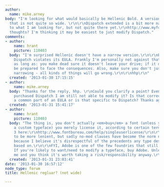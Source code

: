 ```yaml
---
author:
  name: mike.arney
body: "I'm looking for what would basically be Hellenic Bold. A version of the font
  that is not quite so wide. \r\n\r\nDispatch extended is a bit more narrow, and closer
  to what I am looking for, but not quite there yet.\r\nhttp://www.myfonts.com/fonts/fontbureau/dispatch/\r\n\r\nAny
  thoughts? I'm thinking it may be easiest to just modify Dispatch."
comments:
- author:
    name: hrant
    picture: 110403
  body: "I'm surprised Hellenic doesn't have a narrow version.\r\n\r\nBTW modifying
    Dispatch violates its EULA. Frankly I'm personally not against that sort of thing,
    as long as: you make dead sure it doesn't leave your drive; if it does leak out,
    be prepared to face the consequences. Also, make sure you don't just do a mechanical
    narrowing - all kinds of things will go wrong.\r\n\r\nhhp\r\n"
  created: '2013-01-30 17:15:15'
- author:
    name: mike.arney
  body: "Thanks for the reply, hhp. \r\nCould you clarify a point? Even if I have
    purchased Dispatch I am still not able to modify it? Is that correct? Is that
    a common part of an EULA or is that specific to Dispatch? Thanks again"
  created: '2013-01-31 15:41:17'
- author:
    name: hrant
    picture: 110403
  body: "The thing is, you don't actually <em>buy</em> a font (unless you commission
    a custom typeface) you merely license it, according to certain terms. See section
    3 here:\r\nhttp://www.fontbureau.com/help/singleuserlicense/\r\n\r\nThings used
    to be more lenient, but sadly no-mod clauses have become the norm now. I say sadly,
    because I believe it's disrespectful of the precedents any type design is inescapably
    based on.\r\n\r\nFYI, Adobe is one of the few foundries that still allows modification.
    If you're likely to want/need to modify a typeface, buy Adobe. Unless you're like
    me and you think it's worth taking a risk/responsibility anyway.\r\n\r\nhhp\r\n"
  created: '2013-01-31 23:03:41'
date: '2013-01-30 16:57:12'
node_type: forum
title: Hellenic regluar? (not wide)

---
```

